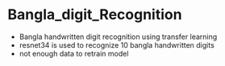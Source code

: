 # Bangla_digit_Recognition
* Bangla handwritten digit recognition using transfer learning
* resnet34 is used to recognize 10 bangla handwritten digits
* not enough data to retrain model

